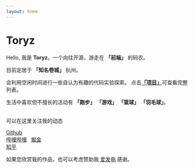 ```yaml
---
layout: home
---
```


<script setup lang="ts">
import Icon from '.vitepress/theme/components/Icon.vue'
</script>

# Toryz

Hello, 我是 **Toryz**。一个向往开源，游走在 **「前端」** 的码农。

目前定居于 **「知名卷城」** 杭州。

会利用空闲时间进行一些自认为有趣的代码实验探索。
点击[**「项目」**]('./projects')可查看完整列表。

生活中喜欢但不擅长的活动有 **「跑步」** **「游戏」** **「篮球」** **「羽毛球」**。

<br>
可以在这里关注我的动态

<a href="https://github.com/zhou-tao"><div i-ri-github-fill /> Github</a>&nbsp;&nbsp;
<a href="https://space.bilibili.com/363188441"><div i-ri-bilibili-fill /> 哔哩哔哩</a>&nbsp;&nbsp;
<a href="https://juejin.cn/user/3532106417578552"><Icon :icon="{ src: '/juejin.svg' }" size="1.3rem" /> 掘金</a>&nbsp;&nbsp;
<a href="https://www.zhihu.com/people/guo-fu-di-yi-gua-pi"><div i-ri-zhihu-line /> 知乎</a>

如果您欣赏我的作品，也可以考虑赞助我 <a href="https://afdian.net/a/toryz/plan"><Icon :icon="{ src: '/lightning.svg' }" size="1.3rem" />爱发电</a> 感谢。